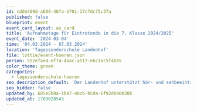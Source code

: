 ```yaml
---
id: cdde409d-a604-46fa-b701-17c7dc75c37a
published: false
blueprint: event
event_card_layout: as_card
title: 'Aufnahmetage für Eintretende in die 7. Klasse 2024/2025'
event_date: '2024-03-04'
time: '04.03.2024 - 07.03.2024'
location: 'Tagessonderschule Landenhof'
file: lottie/event-hoeren.json
person: 552efae4-ef74-4aac-a517-e6c1ac5f4b65
color_theme: green
categories:
  - tagessonderschule-hoeren
seo_description_default: 'Der Landenhof unterstützt hör- und sehbeeinträchtigte Kinder & Jugendliche in ihrem selbstbestimmten Leben durch Förderung ihrer Fähigkeiten & Entwicklung'
seo_hidden: false
updated_by: 685e5b8a-1ba7-40cb-b5da-6f92d040030b
updated_at: 1709028543
---
```

